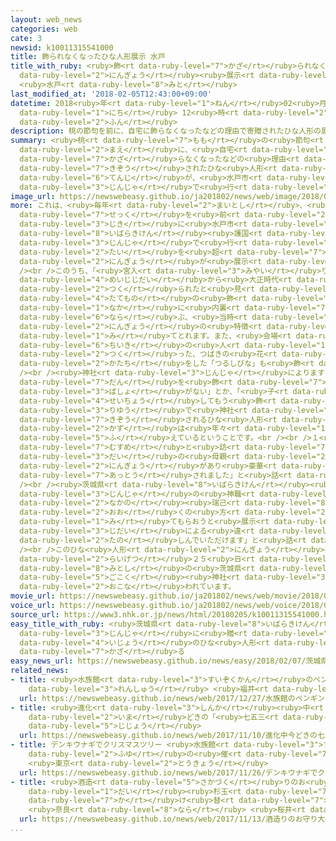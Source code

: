 ```yaml
---
layout: web_news
categories: web
cate: 3
newsid: k10011315541000
title: 飾られなくなったひな人形展示 水戸
title_with_ruby: <ruby>飾<rt data-ruby-level="7">かざ</rt></ruby>られなくなったひな<ruby>人形<rt
  data-ruby-level="2">にんぎょう</rt></ruby><ruby>展示<rt data-ruby-level="6">てんじ</rt></ruby>
  <ruby>水戸<rt data-ruby-level="8">みと</rt></ruby>
last_modified_at: '2018-02-05T12:43:00+09:00'
datetime: 2018<ruby>年<rt data-ruby-level="1">ねん</rt></ruby>02<ruby>月<rt data-ruby-level="1">がつ</rt></ruby>05<ruby>日<rt
  data-ruby-level="1">にち</rt></ruby> 12<ruby>時<rt data-ruby-level="2">じ</rt></ruby>43<ruby>分<rt
  data-ruby-level="2">ふん</rt></ruby>
description: 桃の節句を前に、自宅に飾らなくなったなどの理由で寄贈されたひな人形の展示が、水戸市の神社で行われています。
summary: <ruby>桃<rt data-ruby-level="7">もも</rt></ruby>の<ruby>節句<rt data-ruby-level="7">せっく</rt></ruby>を<ruby>前<rt
  data-ruby-level="2">まえ</rt></ruby>に、<ruby>自宅<rt data-ruby-level="6">じたく</rt></ruby>に<ruby>飾<rt
  data-ruby-level="7">かざ</rt></ruby>らなくなったなどの<ruby>理由<rt data-ruby-level="3">りゆう</rt></ruby>で<ruby>寄贈<rt
  data-ruby-level="7">きぞう</rt></ruby>されたひな<ruby>人形<rt data-ruby-level="2">にんぎょう</rt></ruby>の<ruby>展示<rt
  data-ruby-level="6">てんじ</rt></ruby>が、<ruby>水戸市<rt data-ruby-level="8">みとし</rt></ruby>の<ruby>神社<rt
  data-ruby-level="3">じんじゃ</rt></ruby>で<ruby>行<rt data-ruby-level="2">おこな</rt></ruby>われています。
image_url: https://newswebeasy.github.io/ja201802/news/web/image/2018/02/05/K10011315541_1802051235_1802051243_01_03.jpg
more: これは、<ruby>毎年<rt data-ruby-level="2">まいとし</rt></ruby>、<ruby>桃<rt data-ruby-level="7">もも</rt></ruby>の<ruby>節句<rt
  data-ruby-level="7">せっく</rt></ruby>を<ruby>前<rt data-ruby-level="2">まえ</rt></ruby>にしたこの<ruby>時期<rt
  data-ruby-level="3">じき</rt></ruby>に<ruby>水戸市<rt data-ruby-level="8">みとし</rt></ruby>の<ruby>茨城県<rt
  data-ruby-level="8">いばらきけん</rt></ruby><ruby>護国<rt data-ruby-level="5">ごこく</rt></ruby><ruby>神社<rt
  data-ruby-level="3">じんじゃ</rt></ruby>で<ruby>行<rt data-ruby-level="2">おこな</rt></ruby>われているもので、ことしは５００<ruby>体<rt
  data-ruby-level="2">たい</rt></ruby>を<ruby>超<rt data-ruby-level="7">こ</rt></ruby>えるひな<ruby>人形<rt
  data-ruby-level="2">にんぎょう</rt></ruby>が<ruby>展示<rt data-ruby-level="6">てんじ</rt></ruby>されています。<br
  /><br />このうち、「<ruby>宮入<rt data-ruby-level="3">みやい</rt></ruby>りびな」は、<ruby>明治時代<rt
  data-ruby-level="4">めいじじだい</rt></ruby>から<ruby>大正時代<rt data-ruby-level="3">たいしょうじだい</rt></ruby>に<ruby>作<rt
  data-ruby-level="2">つく</rt></ruby>られたと<ruby>見<rt data-ruby-level="1">み</rt></ruby>られ、<ruby>建物<rt
  data-ruby-level="4">たてもの</rt></ruby>の<ruby>飾<rt data-ruby-level="7">かざ</rt></ruby>りの<ruby>中<rt
  data-ruby-level="1">なか</rt></ruby>に<ruby>内裏<rt data-ruby-level="7">だいり</rt></ruby>びなが<ruby>並<rt
  data-ruby-level="6">なら</rt></ruby>ぶ、<ruby>当時<rt data-ruby-level="2">とうじ</rt></ruby>のひな<ruby>人形<rt
  data-ruby-level="2">にんぎょう</rt></ruby>の<ruby>特徴<rt data-ruby-level="7">とくちょう</rt></ruby>が<ruby>見<rt
  data-ruby-level="1">み</rt></ruby>てとれます。また、<ruby>会場<rt data-ruby-level="2">かいじょう</rt></ruby>には、<ruby>地域<rt
  data-ruby-level="6">ちいき</rt></ruby>の<ruby>人<rt data-ruby-level="1">ひと</rt></ruby>たちが<ruby>作<rt
  data-ruby-level="2">つく</rt></ruby>った、つばきの<ruby>花<rt data-ruby-level="1">はな</rt></ruby>やウサギなどの<ruby>形<rt
  data-ruby-level="2">かたち</rt></ruby>をした「つるしびな」も<ruby>飾<rt data-ruby-level="7">かざ</rt></ruby>られています。<br
  /><br /><ruby>神社<rt data-ruby-level="3">じんじゃ</rt></ruby>によりますと、「<ruby>大<rt data-ruby-level="1">おお</rt></ruby>きなひな<ruby>壇<rt
  data-ruby-level="7">だん</rt></ruby>を<ruby>飾<rt data-ruby-level="7">かざ</rt></ruby>る<ruby>場所<rt
  data-ruby-level="3">ばしょ</rt></ruby>がない」とか、「<ruby>子<rt data-ruby-level="1">こ</rt></ruby>どもが<ruby>成長<rt
  data-ruby-level="4">せいちょう</rt></ruby>してもう<ruby>飾<rt data-ruby-level="7">かざ</rt></ruby>らない」という<ruby>理由<rt
  data-ruby-level="3">りゆう</rt></ruby>で<ruby>神社<rt data-ruby-level="3">じんじゃ</rt></ruby>に<ruby>寄贈<rt
  data-ruby-level="7">きぞう</rt></ruby>されるひな<ruby>人形<rt data-ruby-level="2">にんぎょう</rt></ruby>の<ruby>数<rt
  data-ruby-level="2">かず</rt></ruby>は<ruby>年々<rt data-ruby-level="1">ねんねん</rt></ruby>、<ruby>増<rt
  data-ruby-level="5">ふ</rt></ruby>えているということです。<br /><br />１<ruby>歳<rt data-ruby-level="7">さい</rt></ruby>の<ruby>娘<rt
  data-ruby-level="7">むすめ</rt></ruby>と<ruby>訪<rt data-ruby-level="7">おとず</rt></ruby>れた３０<ruby>代<rt
  data-ruby-level="3">だい</rt></ruby>の<ruby>母親<rt data-ruby-level="2">ははおや</rt></ruby>は「たくさんのひな<ruby>人形<rt
  data-ruby-level="2">にんぎょう</rt></ruby>があり<ruby>豪華<rt data-ruby-level="7">ごうか</rt></ruby>で<ruby>圧倒<rt
  data-ruby-level="7">あっとう</rt></ruby>されました」と<ruby>話<rt data-ruby-level="2">はな</rt></ruby>していました。<br
  /><br /><ruby>茨城県<rt data-ruby-level="8">いばらきけん</rt></ruby><ruby>護国<rt data-ruby-level="5">ごこく</rt></ruby><ruby>神社<rt
  data-ruby-level="3">じんじゃ</rt></ruby>の<ruby>神職<rt data-ruby-level="5">しんしょく</rt></ruby>、<ruby>中野<rt
  data-ruby-level="2">なかの</rt></ruby><ruby>瑞己<rt data-ruby-level="8">みずき</rt></ruby>さんは「<ruby>多<rt
  data-ruby-level="2">おお</rt></ruby>くの<ruby>方<rt data-ruby-level="2">ほう</rt></ruby>に<ruby>見<rt
  data-ruby-level="1">み</rt></ruby>てもらおうと<ruby>展示<rt data-ruby-level="6">てんじ</rt></ruby>しています。<ruby>時代<rt
  data-ruby-level="3">じだい</rt></ruby>による<ruby>違<rt data-ruby-level="7">ちが</rt></ruby>いなども<ruby>楽<rt
  data-ruby-level="2">たの</rt></ruby>しんでいただけます」と<ruby>話<rt data-ruby-level="2">はな</rt></ruby>していました。<br
  /><br />このひな<ruby>人形<rt data-ruby-level="2">にんぎょう</rt></ruby>の<ruby>展示<rt data-ruby-level="6">てんじ</rt></ruby>は、<ruby>来月<rt
  data-ruby-level="2">らいげつ</rt></ruby>２５<ruby>日<rt data-ruby-level="1">にち</rt></ruby>まで<ruby>水戸市<rt
  data-ruby-level="8">みとし</rt></ruby>の<ruby>茨城県<rt data-ruby-level="8">いばらきけん</rt></ruby><ruby>護国<rt
  data-ruby-level="5">ごこく</rt></ruby><ruby>神社<rt data-ruby-level="3">じんじゃ</rt></ruby>で<ruby>行<rt
  data-ruby-level="2">おこな</rt></ruby>われています。
movie_url: https://newswebeasy.github.io/ja201802/news/web/movie/2018/02/05/k10011315541_201802051235_201802051240.mp4
voice_url: https://newswebeasy.github.io/ja201802/news/web/voice/2018/02/05/k10011315541_201802051235_201802051240.mp3
source_url: https://www3.nhk.or.jp/news/html/20180205/k10011315541000.html
easy_title_with_ruby: <ruby>茨城県<rt data-ruby-level="8">いばらきけん</rt></ruby>の<ruby>神社<rt
  data-ruby-level="3">じんじゃ</rt></ruby>に<ruby>贈<rt data-ruby-level="7">おく</rt></ruby>られた５００<ruby>以上<rt
  data-ruby-level="4">いじょう</rt></ruby>のひな<ruby>人形<rt data-ruby-level="2">にんぎょう</rt></ruby>を<ruby>飾<rt
  data-ruby-level="7">かざ</rt></ruby>る
easy_news_url: https://newswebeasy.github.io/news/easy/2018/02/07/茨城県の神社に贈られた500以上のひな人形を飾る
related_news:
- title: <ruby>水族館<rt data-ruby-level="3">すいぞくかん</rt></ruby>のペンギンが“<ruby>初詣<rt data-ruby-level="8">はつもうで</rt></ruby>”の<ruby>練習<rt
    data-ruby-level="3">れんしゅう</rt></ruby> <ruby>福井<rt data-ruby-level="7">ふくい</rt></ruby>
  url: https://newswebeasy.github.io/news/web/2017/12/27/水族館のペンギンが初詣の練習-福井
- title: <ruby>進化<rt data-ruby-level="3">しんか</rt></ruby><ruby>中<rt data-ruby-level="1">ちゅう</rt></ruby>！<ruby>今<rt
    data-ruby-level="2">いま</rt></ruby>どきの「<ruby>七五三<rt data-ruby-level="1">しちごさん</rt></ruby>」<ruby>事情<rt
    data-ruby-level="5">じじょう</rt></ruby>
  url: https://newswebeasy.github.io/news/web/2017/11/10/進化中今どきの七五三事情
- title: デンキウナギでクリスマスツリー <ruby>水族館<rt data-ruby-level="3">すいぞくかん</rt></ruby>で<ruby>冬<rt
    data-ruby-level="2">ふゆ</rt></ruby>の<ruby>催<rt data-ruby-level="7">もよお</rt></ruby>し
    <ruby>東京<rt data-ruby-level="2">とうきょう</rt></ruby>
  url: https://newswebeasy.github.io/news/web/2017/11/26/デンキウナギでクリスマスツリー-水族館で冬の催し-東京
- title: <ruby>酒造<rt data-ruby-level="5">さかづく</rt></ruby>りのお<ruby>守<rt data-ruby-level="3">まも</rt></ruby>り「<ruby>大<rt
    data-ruby-level="1">だい</rt></ruby><ruby>杉玉<rt data-ruby-level="7">すぎだま</rt></ruby>」の<ruby>掛<rt
    data-ruby-level="7">か</rt></ruby>け<ruby>替<rt data-ruby-level="7">が</rt></ruby>え
    <ruby>奈良<rt data-ruby-level="8">なら</rt></ruby> <ruby>桜井<rt data-ruby-level="7">さくらい</rt></ruby>
  url: https://newswebeasy.github.io/news/web/2017/11/13/酒造りのお守り大杉玉の掛け替え-奈良-桜井
...
```

